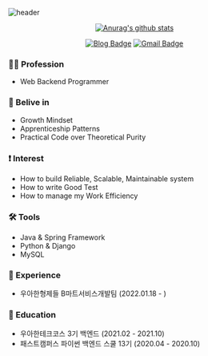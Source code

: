 ![header](https://capsule-render.vercel.app/api?type=waving&&color=0:EEFF00,50:e3272b,,100:a82da8&height=300&section=header&text=Hi,%20I'm%20Joy%20Kim!&fontSize=90&fontColor=FFF)

<div align=center>

[![Anurag's github stats](https://github-readme-stats.vercel.app/api?username=joyykim&?count_private=true&show_icons=true&theme=vue)](https://github.com/anuraghazra/github-readme-stats)

[![Blog Badge](http://img.shields.io/badge/-Blog-blue?style=for-the-badge&logo=reason-studios&link=https://joyykim.tistory.com/)](https://joyykim.tistory.com/)
[![Gmail Badge](https://img.shields.io/badge/Gmail-d14836?style=for-the-badge&logo=Gmail&logoColor=white&link=mailto:kjw11077naver@gmail.com)](mailto:kjw11077naver@gmail.com)

</div>

### 👨‍💻 Profession
- Web Backend Programmer

### 💭 Belive in
- Growth Mindset
- Apprenticeship Patterns
- Practical Code over Theoretical Purity

### ❗️ Interest
- How to build Reliable, Scalable, Maintainable system
- How to write Good Test
- How to manage my Work Efficiency

### 🛠 Tools
- Java & Spring Framework
- Python & Django
- MySQL

### 💼 Experience
- 우아한형제들 B마트서비스개발팀 (2022.01.18 - )

### 🏫 Education
- 우아한테크코스 3기 백엔드 (2021.02 - 2021.10)
- 패스트캠퍼스 파이썬 백엔드 스쿨 13기 (2020.04 - 2020.10)
